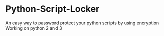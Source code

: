 # Python-Script-Locker
An easy way to password protect your python scripts by using encryption
Working on python 2 and 3
